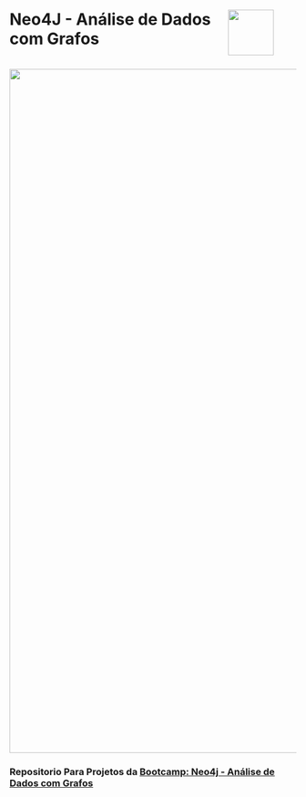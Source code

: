 <div>
  <figure>
    <img src="https://assets.dio.me/XH3JbkyumWIdOs9Tk0f1WxIcR7fdgrT5qOJVjvm4sM0/f:webp/h:120/q:80/L3RyYWNrcy85MjJmMTJmNC0yZjhkLTRlYWMtYTRiZC05YTM5NmJkNDhjYzkucG5n" class="logo" width="80" align="right">
  </figure>
  <h1>Neo4J - Análise de Dados com Grafos</h1>
</div>
  <br>
<div align="center">
  <img src="img/neo4j.jpg" width=1200>
</div>
<div>
  <h3>Repositorio Para Projetos da <a href="https://web.dio.me/track/672a7491-d161-4bb8-b74c-44a2749f78ce">Bootcamp: Neo4j - Análise de Dados com Grafos</a></h3>
</div>
